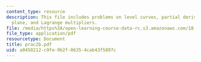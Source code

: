 ```yaml
---
content_type: resource
description: This file includes problems on level curves, partial derivatives, tangent
  plane, and Lagrange multipliers.
file: /media/https%3A/open-learning-course-data-rc.s3.amazonaws.com/18-02-multivariable-calculus-spring-2006/a0458212c9fe9b2f06354cab43f5897c_prac2b.pdf
file_type: application/pdf
resourcetype: Document
title: prac2b.pdf
uid: a0458212-c9fe-9b2f-0635-4cab43f5897c
---
```

